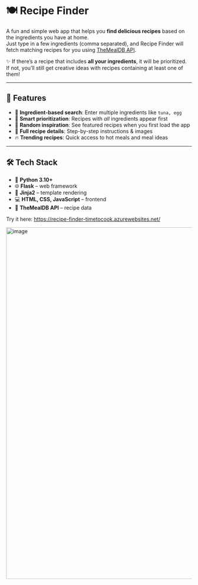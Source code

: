 # 🍽️ Recipe Finder

A fun and simple web app that helps you **find delicious recipes** based on the ingredients you have at home.  
Just type in a few ingredients (comma separated), and Recipe Finder will fetch matching recipes for you using [TheMealDB API](https://www.themealdb.com/api.php).  

✨ If there’s a recipe that includes **all your ingredients**, it will be prioritized.  
If not, you’ll still get creative ideas with recipes containing at least one of them!  

---

## 🚀 Features

- 🔎 **Ingredient-based search**: Enter multiple ingredients like `tuna, egg`  
- 🥇 **Smart prioritization**: Recipes with *all* ingredients appear first  
- 🎲 **Random inspiration**: See featured recipes when you first load the app  
- 📖 **Full recipe details**: Step-by-step instructions & images  
- 🔥 **Trending recipes**: Quick access to hot meals and meal ideas  

---

## 🛠️ Tech Stack

- 🐍 **Python 3.10+**  
- 🌐 **Flask** – web framework  
- 🎨 **Jinja2** – template rendering  
- 💻 **HTML, CSS, JavaScript** – frontend  
- 🍲 **TheMealDB API** – recipe data

Try it here: https://recipe-finder-timetocook.azurewebsites.net/ 

<img width="1470" height="956" alt="image" src="https://github.com/user-attachments/assets/bff2f1c6-9133-42fd-80ac-921446660361" />
